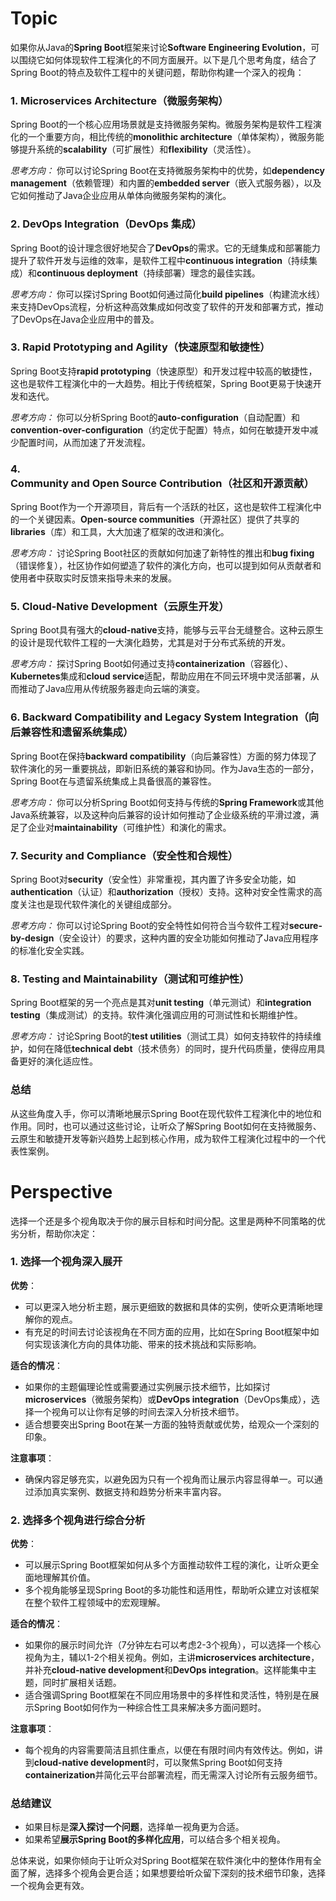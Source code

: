 # Topic

如果你从Java的**Spring Boot**框架来讨论**Software Engineering Evolution**，可以围绕它如何体现软件工程演化的不同方面展开。以下是几个思考角度，结合了Spring Boot的特点及软件工程中的关键问题，帮助你构建一个深入的视角：

### 1. **Microservices Architecture（微服务架构）**
   Spring Boot的一个核心应用场景就是支持微服务架构。微服务架构是软件工程演化的一个重要方向，相比传统的**monolithic architecture**（单体架构），微服务能够提升系统的**scalability**（可扩展性）和**flexibility**（灵活性）。
   
   *思考方向：* 你可以讨论Spring Boot在支持微服务架构中的优势，如**dependency management**（依赖管理）和内置的**embedded server**（嵌入式服务器），以及它如何推动了Java企业应用从单体向微服务架构的演化。

### 2. **DevOps Integration（DevOps 集成）**
   Spring Boot的设计理念很好地契合了**DevOps**的需求。它的无缝集成和部署能力提升了软件开发与运维的效率，是软件工程中**continuous integration**（持续集成）和**continuous deployment**（持续部署）理念的最佳实践。
   
   *思考方向：* 你可以探讨Spring Boot如何通过简化**build pipelines**（构建流水线）来支持DevOps流程，分析这种高效集成如何改变了软件的开发和部署方式，推动了DevOps在Java企业应用中的普及。

### 3. **Rapid Prototyping and Agility（快速原型和敏捷性）**
   Spring Boot支持**rapid prototyping**（快速原型）和开发过程中较高的敏捷性，这也是软件工程演化中的一大趋势。相比于传统框架，Spring Boot更易于快速开发和迭代。
   
   *思考方向：* 你可以分析Spring Boot的**auto-configuration**（自动配置）和**convention-over-configuration**（约定优于配置）特点，如何在敏捷开发中减少配置时间，从而加速了开发流程。

### 4. **Community and Open Source Contribution（社区和开源贡献）**
   Spring Boot作为一个开源项目，背后有一个活跃的社区，这也是软件工程演化中的一个关键因素。**Open-source communities**（开源社区）提供了共享的**libraries**（库）和工具，大大加速了框架的改进和演化。
   
   *思考方向：* 讨论Spring Boot社区的贡献如何加速了新特性的推出和**bug fixing**（错误修复），社区协作如何塑造了软件的演化方向，也可以提到如何从贡献者和使用者中获取实时反馈来指导未来的发展。

### 5. **Cloud-Native Development（云原生开发）**
   Spring Boot具有强大的**cloud-native**支持，能够与云平台无缝整合。这种云原生的设计是现代软件工程的一大演化趋势，尤其是对于分布式系统的开发。
   
   *思考方向：* 探讨Spring Boot如何通过支持**containerization**（容器化）、**Kubernetes**集成和**cloud service**适配，帮助应用在不同云环境中灵活部署，从而推动了Java应用从传统服务器走向云端的演变。

### 6. **Backward Compatibility and Legacy System Integration（向后兼容性和遗留系统集成）**
   Spring Boot在保持**backward compatibility**（向后兼容性）方面的努力体现了软件演化的另一重要挑战，即新旧系统的兼容和协同。作为Java生态的一部分，Spring Boot在与遗留系统集成上具备很高的兼容性。
   
   *思考方向：* 你可以分析Spring Boot如何支持与传统的**Spring Framework**或其他Java系统兼容，以及这种向后兼容的设计如何推动了企业级系统的平滑过渡，满足了企业对**maintainability**（可维护性）和演化的需求。

### 7. **Security and Compliance（安全性和合规性）**
   Spring Boot对**security**（安全性）非常重视，其内置了许多安全功能，如**authentication**（认证）和**authorization**（授权）支持。这种对安全性需求的高度关注也是现代软件演化的关键组成部分。
   
   *思考方向：* 你可以讨论Spring Boot的安全特性如何符合当今软件工程对**secure-by-design**（安全设计）的要求，这种内置的安全功能如何推动了Java应用程序的标准化安全实践。

### 8. **Testing and Maintainability（测试和可维护性）**
   Spring Boot框架的另一个亮点是其对**unit testing**（单元测试）和**integration testing**（集成测试）的支持。软件演化强调应用的可测试性和长期维护性。
   
   *思考方向：* 讨论Spring Boot的**test utilities**（测试工具）如何支持软件的持续维护，如何在降低**technical debt**（技术债务）的同时，提升代码质量，使得应用具备更好的演化适应性。

### 总结
从这些角度入手，你可以清晰地展示Spring Boot在现代软件工程演化中的地位和作用。同时，也可以通过这些讨论，让听众了解Spring Boot如何在支持微服务、云原生和敏捷开发等新兴趋势上起到核心作用，成为软件工程演化过程中的一个代表性案例。

# Perspective

选择一个还是多个视角取决于你的展示目标和时间分配。这里是两种不同策略的优劣分析，帮助你决定：

### 1. **选择一个视角深入展开**
   **优势**：
   - 可以更深入地分析主题，展示更细致的数据和具体的实例，使听众更清晰地理解你的观点。
   - 有充足的时间去讨论该视角在不同方面的应用，比如在Spring Boot框架中如何实现该演化方向的具体功能、带来的技术挑战和实际影响。

   **适合的情况**：
   - 如果你的主题偏理论性或需要通过实例展示技术细节，比如探讨**microservices**（微服务架构）或**DevOps integration**（DevOps集成），选择一个视角可以让你有足够的时间去深入分析技术细节。
   - 适合想要突出Spring Boot在某一方面的独特贡献或优势，给观众一个深刻的印象。

   **注意事项**：
   - 确保内容足够充实，以避免因为只有一个视角而让展示内容显得单一。可以通过添加真实案例、数据支持和趋势分析来丰富内容。

### 2. **选择多个视角进行综合分析**
   **优势**：
   - 可以展示Spring Boot框架如何从多个方面推动软件工程的演化，让听众更全面地理解其价值。
   - 多个视角能够呈现Spring Boot的多功能性和适用性，帮助听众建立对该框架在整个软件工程领域中的宏观理解。

   **适合的情况**：
   - 如果你的展示时间允许（7分钟左右可以考虑2-3个视角），可以选择一个核心视角为主，辅以1-2个相关视角。例如，主讲**microservices architecture**，并补充**cloud-native development**和**DevOps integration**。这样能集中主题，同时扩展相关话题。
   - 适合强调Spring Boot框架在不同应用场景中的多样性和灵活性，特别是在展示Spring Boot如何作为一种综合性工具来解决多方面问题时。

   **注意事项**：
   - 每个视角的内容需要简洁且抓住重点，以便在有限时间内有效传达。例如，讲到**cloud-native development**时，可以聚焦Spring Boot如何支持**containerization**并简化云平台部署流程，而无需深入讨论所有云服务细节。

### **总结建议**
   - 如果目标是**深入探讨一个问题**，选择单一视角更为合适。
   - 如果希望**展示Spring Boot的多样化应用**，可以结合多个相关视角。

总体来说，如果你倾向于让听众对Spring Boot框架在软件演化中的整体作用有全面了解，选择多个视角会更合适；如果想要给听众留下深刻的技术细节印象，选择一个视角会更有效。

# 
